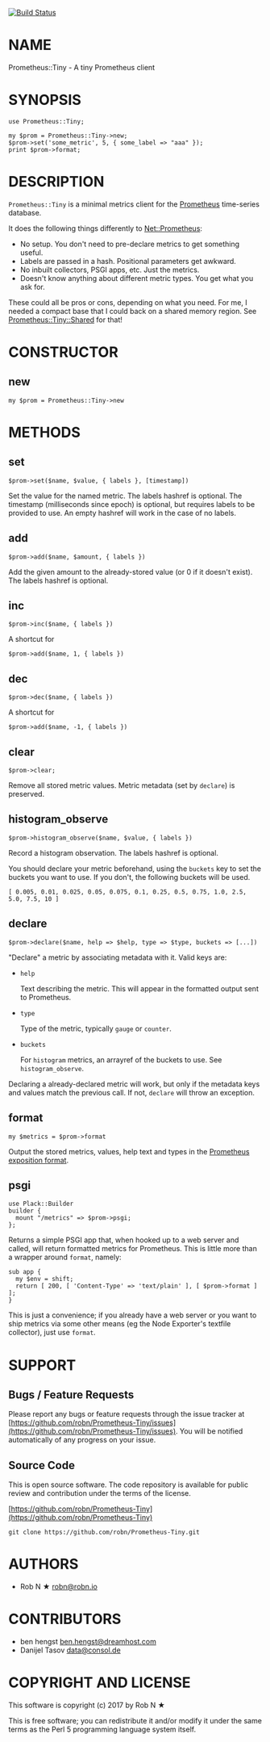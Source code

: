 [![Build Status](https://secure.travis-ci.org/robn/Prometheus-Tiny.png)](http://travis-ci.org/robn/Prometheus-Tiny)

# NAME

Prometheus::Tiny - A tiny Prometheus client

# SYNOPSIS

    use Prometheus::Tiny;

    my $prom = Prometheus::Tiny->new;
    $prom->set('some_metric', 5, { some_label => "aaa" });
    print $prom->format;

# DESCRIPTION

`Prometheus::Tiny` is a minimal metrics client for the
[Prometheus](http://prometheus.io/) time-series database.

It does the following things differently to [Net::Prometheus](https://metacpan.org/pod/Net%3A%3APrometheus):

- No setup. You don't need to pre-declare metrics to get something useful.
- Labels are passed in a hash. Positional parameters get awkward.
- No inbuilt collectors, PSGI apps, etc. Just the metrics.
- Doesn't know anything about different metric types. You get what you ask for.

These could all be pros or cons, depending on what you need. For me, I needed a
compact base that I could back on a shared memory region. See
[Prometheus::Tiny::Shared](https://metacpan.org/pod/Prometheus%3A%3ATiny%3A%3AShared) for that!

# CONSTRUCTOR

## new

    my $prom = Prometheus::Tiny->new

# METHODS

## set

    $prom->set($name, $value, { labels }, [timestamp])

Set the value for the named metric. The labels hashref is optional. The timestamp (milliseconds since epoch) is optional, but requires labels to be provided to use. An empty hashref will work in the case of no labels.

## add

    $prom->add($name, $amount, { labels })

Add the given amount to the already-stored value (or 0 if it doesn't exist). The labels hashref is optional.

## inc

    $prom->inc($name, { labels })

A shortcut for

    $prom->add($name, 1, { labels })

## dec

    $prom->dec($name, { labels })

A shortcut for

    $prom->add($name, -1, { labels })

## clear

    $prom->clear;

Remove all stored metric values. Metric metadata (set by `declare`) is preserved.

## histogram\_observe

    $prom->histogram_observe($name, $value, { labels })

Record a histogram observation. The labels hashref is optional.

You should declare your metric beforehand, using the `buckets` key to set the
buckets you want to use. If you don't, the following buckets will be used.

    [ 0.005, 0.01, 0.025, 0.05, 0.075, 0.1, 0.25, 0.5, 0.75, 1.0, 2.5, 5.0, 7.5, 10 ]

## declare

    $prom->declare($name, help => $help, type => $type, buckets => [...])

"Declare" a metric by associating metadata with it. Valid keys are:

- `help`

    Text describing the metric. This will appear in the formatted output sent to Prometheus.

- `type`

    Type of the metric, typically `gauge` or `counter`.

- `buckets`

    For `histogram` metrics, an arrayref of the buckets to use. See `histogram_observe`.

Declaring a already-declared metric will work, but only if the metadata keys
and values match the previous call. If not, `declare` will throw an exception.

## format

    my $metrics = $prom->format

Output the stored metrics, values, help text and types in the [Prometheus exposition format](https://github.com/prometheus/docs/blob/master/content/docs/instrumenting/exposition_formats.md).

## psgi

    use Plack::Builder
    builder {
      mount "/metrics" => $prom->psgi;
    };

Returns a simple PSGI app that, when hooked up to a web server and called, will
return formatted metrics for Prometheus. This is little more than a wrapper
around `format`, namely:

    sub app {
      my $env = shift;
      return [ 200, [ 'Content-Type' => 'text/plain' ], [ $prom->format ] ];
    }

This is just a convenience; if you already have a web server or you want to
ship metrics via some other means (eg the Node Exporter's textfile collector),
just use `format`.

# SUPPORT

## Bugs / Feature Requests

Please report any bugs or feature requests through the issue tracker
at [https://github.com/robn/Prometheus-Tiny/issues](https://github.com/robn/Prometheus-Tiny/issues).
You will be notified automatically of any progress on your issue.

## Source Code

This is open source software. The code repository is available for
public review and contribution under the terms of the license.

[https://github.com/robn/Prometheus-Tiny](https://github.com/robn/Prometheus-Tiny)

    git clone https://github.com/robn/Prometheus-Tiny.git

# AUTHORS

- Rob N ★ <robn@robn.io>

# CONTRIBUTORS

- ben hengst <ben.hengst@dreamhost.com>
- Danijel Tasov <data@consol.de>

# COPYRIGHT AND LICENSE

This software is copyright (c) 2017 by Rob N ★

This is free software; you can redistribute it and/or modify it under
the same terms as the Perl 5 programming language system itself.
